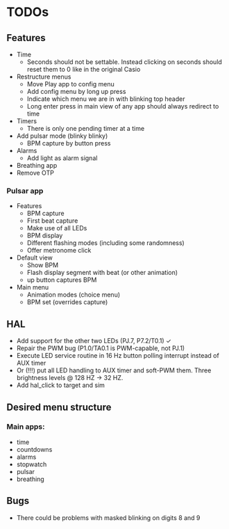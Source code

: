 # TODOs

## Features
- Time
    - Seconds should not be settable. Instead clicking on seconds should reset them to 0 like in the original Casio
- Restructure menus
    - Move Play app to config menu
    - Add config menu by long up press
    - Indicate which menu we are in with blinking top header
    - Long enter press in main view of any app should always redirect to time
- Timers
    - There is only one pending timer at a time
- Add pulsar mode (blinky blinky)
    - BPM capture by button press
- Alarms
    - Add light as alarm signal
- Breathing app
- Remove OTP

### Pulsar app
- Features
    - BPM capture
    - First beat capture
    - Make use of all LEDs
    - BPM display
    - Different flashing modes (including some randomness)
    - Offer metronome click
- Default view
    - Show BPM
    - Flash display segment with beat (or other animation)
    - up button captures BPM
- Main menu
    - Animation modes (choice menu)
    - BPM set (overrides capture)

## HAL
- Add support for the other two LEDs (PJ.7, P7.2/T0.1) ✓
- Repair the PWM bug (P1.0/TA0.1 is PWM-capable, not PJ.1)
- Execute LED service routine in 16 Hz button polling interrupt instead of AUX timer
- Or (!!!) put all LED handling to AUX timer and soft-PWM them. Three brightness levels @ 128 HZ -> 32 HZ.
- Add hal_click to target and sim

## Desired menu structure

### Main apps:
- time
- countdowns
- alarms
- stopwatch
- pulsar
- breathing

## Bugs
- There could be problems with masked blinking on digits 8 and 9

